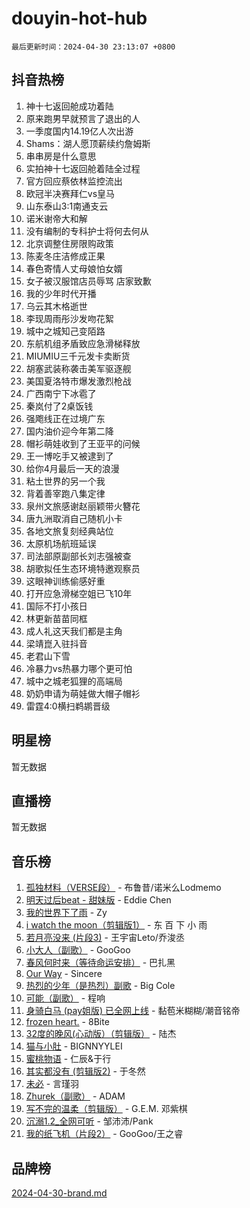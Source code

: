 # douyin-hot-hub

`最后更新时间：2024-04-30 23:13:07 +0800`

## 抖音热榜

1. 神十七返回舱成功着陆
1. 原来跑男早就预言了退出的人
1. 一季度国内14.19亿人次出游
1. Shams：湖人愿顶薪续约詹姆斯
1. 串串房是什么意思
1. 实拍神十七返回舱着陆全过程
1. 官方回应蔡依林监控流出
1. 欧冠半决赛拜仁vs皇马
1. 山东泰山3:1南通支云
1. 诺米谢帝大和解
1. 没有编制的专科护士将何去何从
1. 北京调整住房限购政策
1. 陈麦冬庄洁修成正果
1. 春色寄情人丈母娘怕女婿
1. 女子被汉服馆店员辱骂 店家致歉
1. 我的少年时代开播
1. 乌云其木格逝世
1. 李现周雨彤沙发吻花絮
1. 城中之城知己变陌路
1. 东航机组矛盾致应急滑梯释放
1. MIUMIU三千元发卡卖断货
1. 胡塞武装称袭击美军驱逐舰
1. 美国夏洛特市爆发激烈枪战
1. 广西南宁下冰雹了
1. 秦岚付了2桌饭钱
1. 强飑线正在过境广东
1. 国内油价迎今年第二降
1. 帽衫萌娃收到了王亚平的问候
1. 王一博吃手又被逮到了
1. 给你4月最后一天的浪漫
1. 粘土世界的另一个我
1. 背着善宰跑八集定律
1. 泉州文旅感谢赵丽颖带火簪花
1. 唐九洲取消自己随机小卡
1. 各地文旅复刻经典站位
1. 太原机场航班延误
1. 司法部原副部长刘志强被查
1. 胡歌拟任生态环境特邀观察员
1. 这眼神训练偷感好重
1. 打开应急滑梯空姐已飞10年
1. 国际不打小孩日
1. 林更新苗苗同框
1. 成人礼这天我们都是主角
1. 梁靖崑入驻抖音
1. 老君山下雪
1. 冷暴力vs热暴力哪个更可怕
1. 城中之城老狐狸的高端局
1. 奶奶申请为萌娃做大帽子帽衫
1. 雷霆4:0横扫鹈鹕晋级

## 明星榜

暂无数据

## 直播榜

暂无数据

## 音乐榜

1. [孤独材料（VERSE段）](https://sf5-hl-cdn-tos.douyinstatic.com/obj/tos-cn-ve-2774/ocX7glDNHYlwFeYrGQfBZoThtvPWy8tCCEBGKQ) - 布鲁昔/诺米么Lodmemo
1. [明天过后beat - 甜妹版](https://sf27-cdn-tos.douyinstatic.com/obj/tos-cn-ve-2774/osMLYeeoMm04CZyaI91XUDF8OzLRLgePKALGHI) - Eddie Chen
1. [我的世界下了雨](https://sf3-cdn-tos.douyinstatic.com/obj/tos-cn-ve-2774/o85sBiwXIByH9bWIMAEEOoiQ1o1m9Afn15BspE) - Zy
1. [i watch the moon（剪辑版1）](https://sf5-hl-cdn-tos.douyinstatic.com/obj/tos-cn-ve-2774/o0I9mSChzHZANMJIEBfkCQzzg6N5WAcVtqft9P) - 东 百 下 小 雨
1. [若月亮没来 (片段3)](https://sf3-cdn-tos.douyinstatic.com/obj/tos-cn-ve-2774/okfyEUsGW1B1ovJi5JiN9IjvAT2lMwA054GoEB) - 王宇宙Leto/乔浚丞
1. [小大人（副歌）](https://sf3-cdn-tos.douyinstatic.com/obj/tos-cn-ve-2774/oIhaDwehWhLFsVIG7QIICLLazDNGJAGg5geeb4) - GooGoo
1. [春风何时来（等待命运安排）](https://sf5-hl-cdn-tos.douyinstatic.com/obj/tos-cn-ve-2774/oICBNbD3gelMfB4WgiD1KI2jQtXZE2FgHLwtsl) - 巴扎黑
1. [Our Way](https://sf3-cdn-tos.douyinstatic.com/obj/tos-cn-ve-2774/o8tPEkQgQNCe0DPeFwZzYrbqLlnzBBrYidWkEZ) - Sincere
1. [热烈的少年（是热烈）副歌](https://sf5-hl-cdn-tos.douyinstatic.com/obj/tos-cn-ve-2774/owVNI0CLDAUMtSz6TEYvfFBFL4UDFFhLfgK8fa) - Big Cole
1. [可能（副歌）](https://sf3-cdn-tos.douyinstatic.com/obj/tos-cn-ve-2774/cde1731888894259b333569393c2fb51) - 程响
1. [身骑白马 (pay姐版) 已全网上线](https://sf5-hl-cdn-tos.douyinstatic.com/obj/tos-cn-ve-2774/oQLO5ZgLsFkaDhdIIveF2zUCgfweY0gWaH4AQG) - 黏苞米糊糊/潮音铭帝
1. [frozen heart.](https://sf6-cdn-tos.douyinstatic.com/obj/tos-cn-ve-2774/oIIWJfyjIACZA9zQMtnJ6hQQhFC4vhCupoRBsO) - 8Bite
1. [32度的晚风(心动版）（剪辑版）](https://sf5-hl-cdn-tos.douyinstatic.com/obj/tos-cn-ve-2774/owNyabsyWdzUulxhoJfK8IBXgp0UMQAHpvGh2B) - 陆杰
1. [猫与小肚](https://sf3-cdn-tos.douyinstatic.com/obj/tos-cn-ve-2774/osZeoClMECgK8DYl6VebABgbchEtPYQjZEnRtd) - BIGNNYYLEI
1. [蜜桃物语](https://sf5-hl-cdn-tos.douyinstatic.com/obj/tos-cn-ve-2774/oIhOSCZtIACtYU4XQkngiW9kCBfVD1Fz9IYeqL) - 仁辰&于行
1. [其实都没有 (剪辑版2)](https://sf3-cdn-tos.douyinstatic.com/obj/tos-cn-ve-2774/oEBNQenHZtBhxYjGgUDQk0BCHTigQafgFlbQ7k) - 于冬然
1. [未必](https://sf3-cdn-tos.douyinstatic.com/obj/tos-cn-ve-2774/ogntQMFnKQDZUgTCYuJgfLEtleYZZFxBQqhhFB) - 言瑾羽
1. [Zhurek（副歌）](https://sf3-cdn-tos.douyinstatic.com/obj/tos-cn-ve-2774/ooQm8FBZQDlf0btEYgVpCcSCQfrdJGBEKZYBGS) - ADAM
1. [写不完的温柔（剪辑版）](https://sf5-hl-cdn-tos.douyinstatic.com/obj/tos-cn-ve-2774/oYBzzZQJ233GfwkemJJffAIWgeIYrjZfWhHTcG) - G.E.M. 邓紫棋
1. [沉溺1.2_全网可听](https://sf5-hl-cdn-tos.douyinstatic.com/obj/tos-cn-ve-2774/ok2QoiBqsWAX9McZmWiI9gAB0EzwD4Xj6yfmtH) - 邹沛沛/Pank
1. [我的纸飞机（片段2）](https://sf5-hl-cdn-tos.douyinstatic.com/obj/tos-cn-ve-2774/oM2ZrKcg2CD5AeRB2gkeXOFB1IxAGJdZPazYHf) - GooGoo/王之睿

## 品牌榜

[2024-04-30-brand.md](2024-04-30-brand.md)
